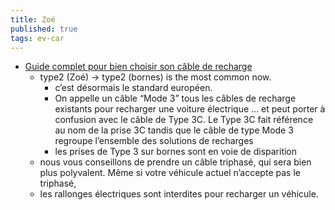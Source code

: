 ```yaml
---
title: Zoé
published: true
tags: ev-car
---
```

- [Guide complet pour bien choisir son câble de recharge](https://www.mister-ev.com/blogs/buying-tips/guide-cable-recharge-voiture-electrique)
	- type2 (Zoé) -> type2 (bornes) is the most common now.
    	- c’est désormais le standard européen.
        - On appelle un câble “Mode 3” tous les câbles de recharge existants pour recharger une voiture électrique ...  et peut porter à confusion avec le câble de Type 3C. Le Type 3C fait référence au nom de la prise 3C tandis que le câble de type Mode 3 regroupe l’ensemble des solutions de recharges
        - les prises de Type 3 sur bornes sont en voie de disparition
    - nous vous conseillons de prendre un câble triphasé, qui sera bien plus polyvalent. Même si votre véhicule actuel n’accepte pas le triphasé,
    - les rallonges électriques sont interdites pour recharger un véhicule.
